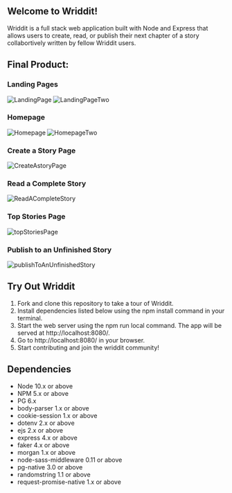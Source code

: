 ## **Welcome to Wriddit!** 
Wriddit is a full stack web application built with Node and Express that allows users to create, read, or publish their next chapter of a story collabortively written by fellow Wriddit users. 

## Final Product:

### Landing Pages

![LandingPage](https://github.com/rancewcampbell/midterm-project/blob/master/public/images/Landing%20Page.png?raw=true)
![LandingPageTwo](https://github.com/rancewcampbell/midterm-project/blob/master/public/images/Landing%20Page%202.png?raw=true)

### Homepage

![Homepage](https://github.com/rancewcampbell/midterm-project/blob/master/public/images/Homepage.png?raw=true)
![HomepageTwo](https://github.com/rancewcampbell/midterm-project/blob/master/public/images/stories-by-category.png?raw=true)

### Create a Story Page
![CreateAstoryPage](https://github.com/rancewcampbell/midterm-project/blob/master/public/images/Create%20a%20Story%20Page.png?raw=true)

### Read a Complete Story
![ReadACompleteStory](https://github.com/rancewcampbell/midterm-project/blob/master/public/images/Read%20a%20completed%20story.png?raw=true)

### Top Stories Page
![topStoriesPage](https://github.com/rancewcampbell/midterm-project/blob/master/public/images/Top-Stories%20Page.png?raw=true)

### Publish to an Unfinished Story
![publishToAnUnfinishedStory](https://github.com/rancewcampbell/midterm-project/blob/master/public/images/Publish%20to%20an%20unfinished%20story.png?raw=true)

## Try Out Wriddit 

1. Fork and clone this repository to take a tour of Wriddit.
2. Install dependencies listed below using the npm install command in your terminal.
3. Start the web server using the npm run local command. The app will be served at http://localhost:8080/.
4. Go to http://localhost:8080/ in your browser.
5. Start contributing and join the wriddit community!

## Dependencies

- Node 10.x or above
- NPM 5.x or above
- PG 6.x
- body-parser 1.x or above
- cookie-session 1.x or above
- dotenv 2.x or above
- ejs 2.x or above
- express 4.x or above
- faker 4.x or above
- morgan 1.x or above
- node-sass-middleware 0.11 or above
- pg-native 3.0 or above
- randomstring 1.1 or above
- request-promise-native 1.x or above

